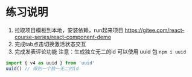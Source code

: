 # 练习说明
1.  拉取项目模板到本地，安装依赖，run起来项目
https://gitee.com/react-course-series/react-component-demo 
2.  完成tab点击切换激活状态交互 
3.  完成发表评论功能
注意：生成独立无二的id 可以使用  uuid 包  `npm i uuid`
```javascript
import { v4 as uuid } from 'uuid'
uuid() // 得到一个独一无二的id
```